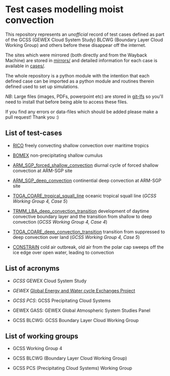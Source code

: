 # Test cases modelling moist convection

This repository represents an *unofficial* record of test cases defined as part
of the GCSS (GEWEX Cloud System Study) BLCWG (Boundary Layer Cloud Working
Group) and others before these disappear off the internet.

The sites which were mirrored (both directly and from the Wayback Machine) are
stored in [mirrors/](mirrors/) and detailed information for each case is
available in [cases/](cases/).

The whole repository is a python module with the intention that each defined
case can be imported as a python module and routines therein defined used to
set up simulations.

*NB*: Large files (images, PDFs, powerpoint etc) are stored in
[git-lfs](https://git-lfs.github.com/) so you'll need to install that before
being able to access these files.

If you find any errors or data-files which should be added please make a pull
request! Thank you :)

## List of test-cases

- [RICO](cases/RICO/) freely convecting shallow convection over maritime
tropics

- [BOMEX](cases/BOMEX/) non-precipitating shallow cumulus

- [ARM_SGP_forced_shallow_convection](cases/ARM_SGP_forced_shallow_convection)
diurnal cycle of forced shallow convection at ARM-SGP site

- [ARM_SGP_deep_convection](cases/ARM_SGP_deep_convection) continential deep
convection at ARM-SGP site

- [TOGA_COARE_tropical_squall_line](cases/TOGA_COARE_tropical_squall_line/)
oceanic tropical squall line (*GCSS Working Group 4,
Case 5*)

- [TRMM_LBA_deep_convection_transition](cases/TRMM_LBA_deep_convection_transition/)
development of daytime convective boundary layer and the transition from
shallow to deep convection (*GCSS Working Group 4, Case 4*)

- [TOGA_COARE_deep_convection_transition](cases/TOGA_COARE_deep_convection_transition/)
transition from suppressed to deep convection over land (*GCSS Working Group 4,
Case 5*)

- [CONSTRAIN](cases/CONSTRAIN) cold air outbreak, old air from the polar cap
sweeps off the ice edge over open water, leading to convection

## List of acronyms

- *GCSS* GEWEX Cloud System Study

- *GEWEX* [Global Energy and Water cycle Exchanges
Project](http://www.gewex.org/about/)

- *GCSS PCS*: GCSS Precipitating Cloud Systems

- GEWEX GASS: GEWEX Global Atmospheric System Studies Panel

- GCSS BLCWG: GCSS Boundary Layer Cloud Working Group

## List of working groups

- GCSS Working Group 4

- GCSS BLCWG (Boundary Layer Cloud Working Group)

- GCSS PCS (Precipitating Cloud Systems) Working Group
